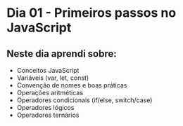 # Dia 01 - Primeiros passos no JavaScript

## Neste dia aprendi sobre: 

- Conceitos JavaScript
- Variáveis (var, let, const)
- Convenção de nomes e boas práticas
- Operações aritméticas
- Operadores condicionais (if/else, switch/case)
- Operadores lógicos
- Operadores ternários